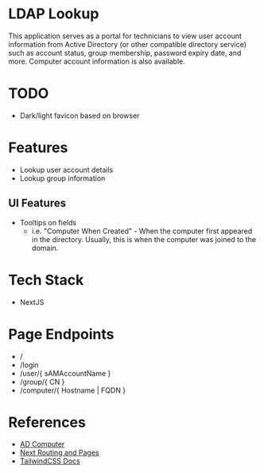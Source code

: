 # LDAP Lookup
This application serves as a portal for technicians to view user account information from Active Directory (or other compatible directory service) such as account status, group membership, password expiry date, and more. Computer account information is also available.

# TODO
- Dark/light favicon based on browser

# Features
- Lookup user account details
- Lookup group information
## UI Features
- Tooltips on fields
    - i.e. "Computer When Created" - When the computer first appeared in the directory. Usually, this is when the computer was joined to the domain.

# Tech Stack
- NextJS

# Page Endpoints
- /
- /login
- /user/{ sAMAccountName }
- /group/{ CN }
- /computer/{ Hostname | FQDN }

# References
- [AD Computer](https://learn.microsoft.com/en-us/powershell/module/activedirectory/get-adcomputer?view=windowsserver2022-ps)
- [Next Routing and Pages](https://nextjs.org/docs/app/building-your-application/routing/pages-and-layouts)
- [TailwindCSS Docs](https://tailwindcss.com/docs/)
